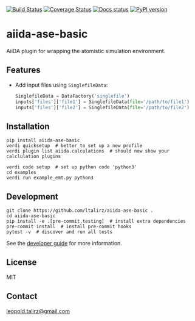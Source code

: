 [![Build Status](https://travis-ci.org/ltalirz/aiida-ase-basic.svg?branch=master)](https://travis-ci.org/ltalirz/aiida-ase-basic)
[![Coverage Status](https://coveralls.io/repos/github/ltalirz/aiida-ase-basic/badge.svg?branch=master)](https://coveralls.io/github/ltalirz/aiida-ase-basic?branch=master)
[![Docs status](https://readthedocs.org/projects/aiida-ase-basic/badge)](http://aiida-ase-basic.readthedocs.io/)
[![PyPI version](https://badge.fury.io/py/aiida-ase-basic.svg)](https://badge.fury.io/py/aiida-ase-basic)

# aiida-ase-basic

AiiDA plugin for wrapping the atomistic simulation environment.

## Features

 * Add input files using `SinglefileData`:
   ```python
   SinglefileData = DataFactory('singlefile')
   inputs['files']['file1'] = SinglefileData(file='/path/to/file1')
   inputs['files']['file2'] = SinglefileData(file='/path/to/file2')
   ```

## Installation

```shell
pip install aiida-ase-basic
verdi quicksetup  # better to set up a new profile
verdi plugin list aiida.calculations  # should now show your calclulation plugins
```

```
verdi code setup  # set up python code 'python3'
cd examples
verdi run example_emt.py python3
```

## Development

```shell
git clone https://github.com/ltalirz/aiida-ase-basic .
cd aiida-ase-basic
pip install -e .[pre-commit,testing]  # install extra dependencies
pre-commit install  # install pre-commit hooks
pytest -v  # discover and run all tests
```

See the [developer guide](http://aiida-ase-basic.readthedocs.io/en/latest/developer_guide/index.html) for more information.

## License

MIT


## Contact

leopold.talirz@gmail.com

